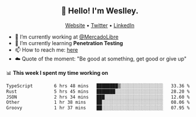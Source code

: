 <h2 align="center">👋 Hello! I'm Weslley.</h2>
<p align="center">
  <a href="http://weslleyneri.com.br">Website</a> •
  <a href="https://twitter.com/Weslley_Neri">Twitter</a> •
  <a href="https://www.linkedin.com/in/weslley-neri-3658908b">LinkedIn</a>
</p>


- 🔭 I’m currently working at [@MercadoLibre](https://github.com/mercadolibre)
- 🌱 I’m currently learning **Penetration Testing**
- 📫 How to reach me: [here](mailto:weslley39@gmail.com)
- ☁️ Quote of the moment: "Be good at something, get good or give up"

📊 **This week I spent my time working on**
<!--START_SECTION:waka-->

```txt
TypeScript        6 hrs 48 mins   ████████▒░░░░░░░░░░░░░░░░   33.36 %
Rust              5 hrs 45 mins   ███████░░░░░░░░░░░░░░░░░░   28.20 %
JSON              2 hrs 34 mins   ███░░░░░░░░░░░░░░░░░░░░░░   12.60 %
Other             1 hr 38 mins    ██░░░░░░░░░░░░░░░░░░░░░░░   08.06 %
Groovy            1 hr 37 mins    ██░░░░░░░░░░░░░░░░░░░░░░░   07.95 %
```

<!--END_SECTION:waka-->

<!-- Inspired by https://github.com/gruselhaus/gruselhaus -->